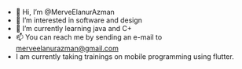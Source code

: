 - 👋 Hi, I’m @MerveElanurAzman 
- 👀 I’m interested in software and design
- 🌱 I’m currently learning java and C+
- 📫 You can reach me by sending an e-mail to merveelanurazman@gmail.com
- I am currently taking trainings on mobile programming using flutter.

<!---
MElaAzman/MElaAzman is a ✨ special ✨ repository because its `README.md` (this file) appears on your GitHub profile.
You can click the Preview link to take a look at your changes.
--->
